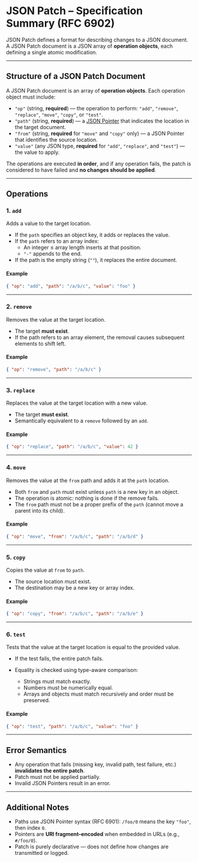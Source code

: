 # JSON Patch – Specification Summary (RFC 6902)

JSON Patch defines a format for describing changes to a JSON document. A JSON Patch document is a JSON array of **operation objects**, each defining a single atomic modification.

---

## Structure of a JSON Patch Document

A JSON Patch document is an array of **operation objects**. Each operation object must include:

- `"op"` (string, **required**) — the operation to perform: `"add"`, `"remove"`, `"replace"`, `"move"`, `"copy"`, or `"test"`.
- `"path"` (string, **required**) — a [JSON Pointer](https://datatracker.ietf.org/doc/html/rfc6901) that indicates the location in the target document.
- `"from"` (string, **required** for `"move"` and `"copy"` only) — a JSON Pointer that identifies the source location.
- `"value"` (any JSON type, **required** for `"add"`, `"replace"`, and `"test"`) — the value to apply.

The operations are executed **in order**, and if any operation fails, the patch is considered to have failed and **no changes should be applied**.

---

## Operations

### 1. `add`

Adds a value to the target location.

- If the `path` specifies an object key, it adds or replaces the value.
- If the `path` refers to an array index:
  - An integer ≤ array length inserts at that position.
  - `"-"` appends to the end.
- If the path is the empty string (`""`), it replaces the entire document.

#### Example

```json
{ "op": "add", "path": "/a/b/c", "value": "foo" }
````

---

### 2. `remove`

Removes the value at the target location.

* The target **must exist**.
* If the path refers to an array element, the removal causes subsequent elements to shift left.

#### Example

```json
{ "op": "remove", "path": "/a/b/c" }
```

---

### 3. `replace`

Replaces the value at the target location with a new value.

* The target **must exist**.
* Semantically equivalent to a `remove` followed by an `add`.

#### Example

```json
{ "op": "replace", "path": "/a/b/c", "value": 42 }
```

---

### 4. `move`

Removes the value at the `from` path and adds it at the `path` location.

* Both `from` and `path` must exist unless `path` is a new key in an object.
* The operation is atomic: nothing is done if the remove fails.
* The `from` path must not be a proper prefix of the `path` (cannot move a parent into its child).

#### Example

```json
{ "op": "move", "from": "/a/b/c", "path": "/a/b/d" }
```

---

### 5. `copy`

Copies the value at `from` to `path`.

* The source location must exist.
* The destination may be a new key or array index.

#### Example

```json
{ "op": "copy", "from": "/a/b/c", "path": "/a/b/e" }
```

---

### 6. `test`

Tests that the value at the target location is equal to the provided value.

* If the test fails, the entire patch fails.
* Equality is checked using type-aware comparison:

  * Strings must match exactly.
  * Numbers must be numerically equal.
  * Arrays and objects must match recursively and order must be preserved.

#### Example

```json
{ "op": "test", "path": "/a/b/c", "value": "foo" }
```

---

## Error Semantics

* Any operation that fails (missing key, invalid path, test failure, etc.) **invalidates the entire patch**.
* Patch must not be applied partially.
* Invalid JSON Pointers result in an error.

---

## Additional Notes

* Paths use JSON Pointer syntax (RFC 6901): `/foo/0` means the key `"foo"`, then index `0`.
* Pointers are **URI fragment–encoded** when embedded in URLs (e.g., `#/foo/0`).
* Patch is purely declarative — does not define how changes are transmitted or logged.
